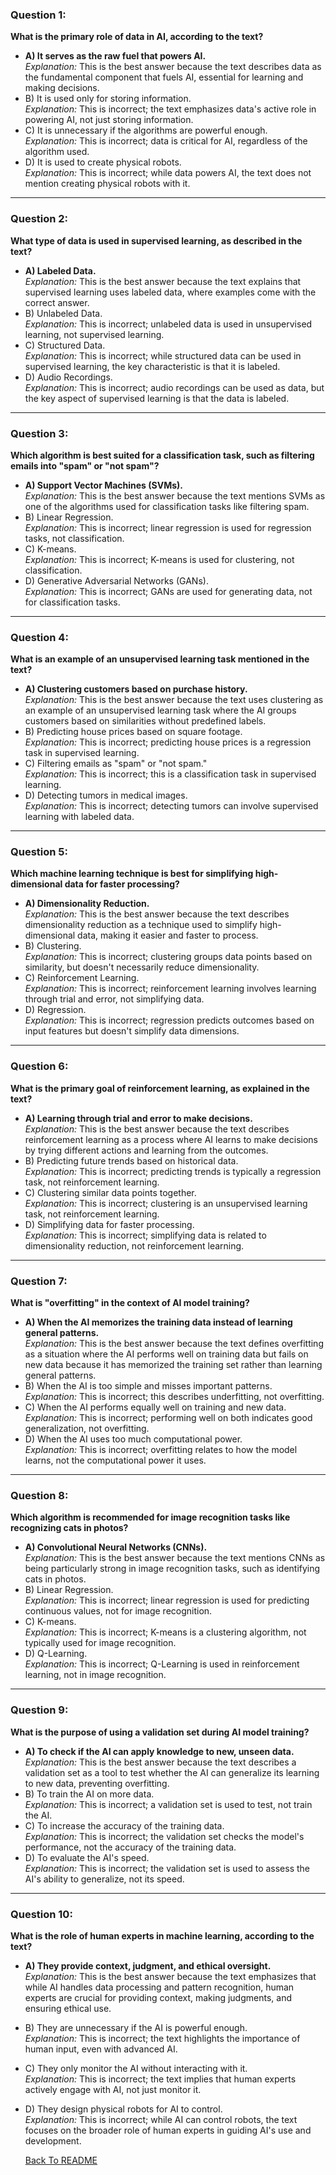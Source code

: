 
### Question 1:
**What is the primary role of data in AI, according to the text?**
- **A) It serves as the raw fuel that powers AI.**  
  *Explanation:* This is the best answer because the text describes data as the fundamental component that fuels AI, essential for learning and making decisions.
- B) It is used only for storing information.  
  *Explanation:* This is incorrect; the text emphasizes data's active role in powering AI, not just storing information.
- C) It is unnecessary if the algorithms are powerful enough.  
  *Explanation:* This is incorrect; data is critical for AI, regardless of the algorithm used.
- D) It is used to create physical robots.  
  *Explanation:* This is incorrect; while data powers AI, the text does not mention creating physical robots with it.

---

### Question 2:
**What type of data is used in supervised learning, as described in the text?**
- **A) Labeled Data.**  
  *Explanation:* This is the best answer because the text explains that supervised learning uses labeled data, where examples come with the correct answer.
- B) Unlabeled Data.  
  *Explanation:* This is incorrect; unlabeled data is used in unsupervised learning, not supervised learning.
- C) Structured Data.  
  *Explanation:* This is incorrect; while structured data can be used in supervised learning, the key characteristic is that it is labeled.
- D) Audio Recordings.  
  *Explanation:* This is incorrect; audio recordings can be used as data, but the key aspect of supervised learning is that the data is labeled.

---

### Question 3:
**Which algorithm is best suited for a classification task, such as filtering emails into "spam" or "not spam"?**
- **A) Support Vector Machines (SVMs).**  
  *Explanation:* This is the best answer because the text mentions SVMs as one of the algorithms used for classification tasks like filtering spam.
- B) Linear Regression.  
  *Explanation:* This is incorrect; linear regression is used for regression tasks, not classification.
- C) K-means.  
  *Explanation:* This is incorrect; K-means is used for clustering, not classification.
- D) Generative Adversarial Networks (GANs).  
  *Explanation:* This is incorrect; GANs are used for generating data, not for classification tasks.

---

### Question 4:
**What is an example of an unsupervised learning task mentioned in the text?**
- **A) Clustering customers based on purchase history.**  
  *Explanation:* This is the best answer because the text uses clustering as an example of an unsupervised learning task where the AI groups customers based on similarities without predefined labels.
- B) Predicting house prices based on square footage.  
  *Explanation:* This is incorrect; predicting house prices is a regression task in supervised learning.
- C) Filtering emails as "spam" or "not spam."  
  *Explanation:* This is incorrect; this is a classification task in supervised learning.
- D) Detecting tumors in medical images.  
  *Explanation:* This is incorrect; detecting tumors can involve supervised learning with labeled data.

---

### Question 5:
**Which machine learning technique is best for simplifying high-dimensional data for faster processing?**
- **A) Dimensionality Reduction.**  
  *Explanation:* This is the best answer because the text describes dimensionality reduction as a technique used to simplify high-dimensional data, making it easier and faster to process.
- B) Clustering.  
  *Explanation:* This is incorrect; clustering groups data points based on similarity, but doesn't necessarily reduce dimensionality.
- C) Reinforcement Learning.  
  *Explanation:* This is incorrect; reinforcement learning involves learning through trial and error, not simplifying data.
- D) Regression.  
  *Explanation:* This is incorrect; regression predicts outcomes based on input features but doesn't simplify data dimensions.

---

### Question 6:
**What is the primary goal of reinforcement learning, as explained in the text?**
- **A) Learning through trial and error to make decisions.**  
  *Explanation:* This is the best answer because the text describes reinforcement learning as a process where AI learns to make decisions by trying different actions and learning from the outcomes.
- B) Predicting future trends based on historical data.  
  *Explanation:* This is incorrect; predicting trends is typically a regression task, not reinforcement learning.
- C) Clustering similar data points together.  
  *Explanation:* This is incorrect; clustering is an unsupervised learning task, not reinforcement learning.
- D) Simplifying data for faster processing.  
  *Explanation:* This is incorrect; simplifying data is related to dimensionality reduction, not reinforcement learning.

---

### Question 7:
**What is "overfitting" in the context of AI model training?**
- **A) When the AI memorizes the training data instead of learning general patterns.**  
  *Explanation:* This is the best answer because the text defines overfitting as a situation where the AI performs well on training data but fails on new data because it has memorized the training set rather than learning general patterns.
- B) When the AI is too simple and misses important patterns.  
  *Explanation:* This is incorrect; this describes underfitting, not overfitting.
- C) When the AI performs equally well on training and new data.  
  *Explanation:* This is incorrect; performing well on both indicates good generalization, not overfitting.
- D) When the AI uses too much computational power.  
  *Explanation:* This is incorrect; overfitting relates to how the model learns, not the computational power it uses.

---

### Question 8:
**Which algorithm is recommended for image recognition tasks like recognizing cats in photos?**
- **A) Convolutional Neural Networks (CNNs).**  
  *Explanation:* This is the best answer because the text mentions CNNs as being particularly strong in image recognition tasks, such as identifying cats in photos.
- B) Linear Regression.  
  *Explanation:* This is incorrect; linear regression is used for predicting continuous values, not for image recognition.
- C) K-means.  
  *Explanation:* This is incorrect; K-means is a clustering algorithm, not typically used for image recognition.
- D) Q-Learning.  
  *Explanation:* This is incorrect; Q-Learning is used in reinforcement learning, not in image recognition.

---

### Question 9:
**What is the purpose of using a validation set during AI model training?**
- **A) To check if the AI can apply knowledge to new, unseen data.**  
  *Explanation:* This is the best answer because the text describes a validation set as a tool to test whether the AI can generalize its learning to new data, preventing overfitting.
- B) To train the AI on more data.  
  *Explanation:* This is incorrect; a validation set is used to test, not train the AI.
- C) To increase the accuracy of the training data.  
  *Explanation:* This is incorrect; the validation set checks the model's performance, not the accuracy of the training data.
- D) To evaluate the AI's speed.  
  *Explanation:* This is incorrect; the validation set is used to assess the AI's ability to generalize, not its speed.

---

### Question 10:
**What is the role of human experts in machine learning, according to the text?**
- **A) They provide context, judgment, and ethical oversight.**  
  *Explanation:* This is the best answer because the text emphasizes that while AI handles data processing and pattern recognition, human experts are crucial for providing context, making judgments, and ensuring ethical use.
- B) They are unnecessary if the AI is powerful enough.  
  *Explanation:* This is incorrect; the text highlights the importance of human input, even with advanced AI.
- C) They only monitor the AI without interacting with it.  
  *Explanation:* This is incorrect; the text implies that human experts actively engage with AI, not just monitor it.
- D) They design physical robots for AI to control.  
  *Explanation:* This is incorrect; while AI can control robots, the text focuses on the broader role of human experts in guiding AI's use and development.
  
  
  
  <a href="README.md">Back To README</a>
  
